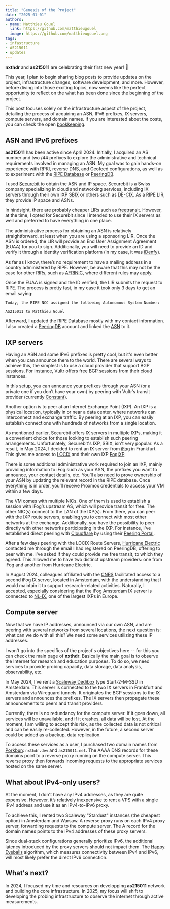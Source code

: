 ```yaml
---
title: "Genesis of the Project"
date: "2025-01-01"
authors:
- name: Matthieu Gouel
  link: https://github.com/matthieugouel
  image: https://github.com/matthieugouel.png
tags:
- infastructure
- AS215011
- updates
---
```


**nxthdr** and **as215011** are celebrating their first new year! 🎉

This year, I plan to begin sharing blog posts to provide updates on the project, infrastructure changes, software development, and more. However, before diving into those exciting topics, now seems like the perfect opportunity to reflect on the what has been done since the beginning of the project.

<!--more-->

This post focuses solely on the infrastructure aspect of the project, detailing the process of acquiring an ASN, IPv6 prefixes, IX servers, compute servers, and domain names. If you are interested about the costs, you can check the open [bookkeeping](https://docs.google.com/spreadsheets/d/1fguIDaXn4DuEexZrudJjzn2Sucpy8Qx5bACcYEH1ie4/edit?usp=sharing).


## ASN and IPv6 prefixes

**as215011** has been active since April 2024. Initially, I acquired an AS number and two /44 prefixes to explore the administrative and technical requirements involved in managing an ASN. My goal was to gain hands-on experience with RPKI, reverse DNS, and Geofeed configurations, as well as to experiment with the [RIPE Database](https://www.ripe.net/manage-ips-and-asns/db/) or [PeeringDB](https://www.peeringdb.com/).

I used [Securebit](https://www.securebit.ch/) to obtain the ASN and IP space. Securebit is a Swiss company specializing in cloud and networking services, including IX servers through their own IXP [SBIX](https://www.peeringdb.com/ix/3118) or others such as [DE-CIX](https://www.peeringdb.com/ix/31). As a RIPE LIR, they provide IP space and ASNs.

In hindsight, there are probably cheaper LIRs such as [freetransit](https://freetransit.ch/). However, at the time, I opted for Securebit since I intended to use their IX servers as well and preferred to have everything in one place.

The administrative process for obtaining an ASN is relatively straightforward, at least when you are using a sponsoring LIR. Once the ASN is ordered, the LIR will provide an End User Assignment Agreement (EUAA) for you to sign. Additionally, you will need to provide an ID and verify it through a identity verification platform (in my case, it was [iDenfy](https://www.idenfy.com/)).

As far as I know, there’s no requirement to have a mailing address in a country administered by RIPE. However, be aware that this may not be the case for other RIRs, such as [AFRINIC](https://www.afrinic.net/become-member?lang=en-GB), where different rules may apply.

Once the EUAA is signed and the ID verified, the LIR submits the request to RIPE. The process is pretty fast, in my case it took only 3 days to get an email saying:

```
Today, the RIPE NCC assigned the following Autonomous System Number:

AS215011 to Matthieu Gouel
```

Afterward, I updated the RIPE Database mostly with my contact information. I also created a [PeeringDB](https://www.peeringdb.com/) account and linked the [ASN](https://www.peeringdb.com/net/36080) to it.


## IXP servers

Having an ASN and some IPv6 prefixes is pretty cool, but it's even better when you can announce them to the world.
There are several ways to achieve this, the simplest is to use a cloud provider that support BGP sessions. For instance, [Vultr](https://www.vultr.com/) offers free [BGP sessions](https://www.vultr.com/features/bgp/) from their cloud instances.

In this setup, you can announce your prefixes through your ASN (or a private one if you don’t have your own) by peering with Vultr’s transit provider (currently [Constant](https://www.constant.com/)).

Another option is to peer at an Internet Exchange Point (IXP). An IXP is a physical location, typically in or near a data center, where networks can interconnect and exchange traffic. By peering at an IXP, you can easily establish connections with hundreds of networks from a single location.

As mentioned earlier, Securebit offers IX servers in multiple IXPs, making it a convenient choice for those looking to establish such peering arrangements. Unfortunately, Securebit's IXP, SBIX, isn't very popular. As a result, in May 2024, I decided to rent an IX server from [iFog](https://ifog.ch/en/ip/ixp-access) in Frankfurt. This gives me access to [LOCIX](https://www.peeringdb.com/ix/2084) and their own IXP [FogIXP](https://www.peeringdb.com/ix/3756).

There is some additional administrative work required to join an IXP, mainly providing information to iFog such as your ASN, the prefixes you want to announce, your contact details, etc. You’ll also need to prove ownership of your ASN by updating the relevant record in the RIPE database. Once everything is in order, you’ll receive Proxmox credentials to access your VM within a few days.

The VM comes with multiple NICs. One of them is used to establish a session with iFog’s upstream AS, which will provide transit for free. The other NIC(s) connect to the LAN of the IXP(s). From there, you can peer with the IXP route servers, enabling you to connect with most other networks at the exchange. Additionally, you have the possibility to peer directly with other networks participating in the IXP. For instance, I've established direct peering with [Cloudflare](https://www.cloudflare.com/) by using their [Peering Portal](https://peering.cloudflare.com/).

After a few days peering with the LOCIX Route Servers, [Hurricane Electric](https://he.net/) contacted me through the email I had registered on PeeringDB, offering to peer with me. I've asked if they could provide me free transit, to which they agreed. This allowed me to have two distinct upstream providers: one from iFog and another from Hurricane Electric.

In August 2024, colleagues affiliated with the [CNRS](https://www.cnrs.fr/fr) facilitated access to a second iFog IX server, located in Amsterdam, with the understanding that I would maintain it to support research-related activities. Naturally, I accepted, especially considering that the iFog Amsterdam IX server is connected to [NL-IX](https://www.peeringdb.com/ix/64), one of the largest IXPs in Europe.


## Compute server

Now that we have IP addresses, announced via our own ASN, and are peering with several networks from several locations, the next question is: what can we do with all this? We need some services utilizing these IP addresses.

I won't go into the specifics of the project's objectives here -- for this you can check the main page of **nxthdr**. Basically the main goal is to observe the Internet for research and education purposes. To do so, we need services to provide probing capacity, data storage, data analysis, observability, etc.

In May 2024, I've rent a [Scaleway Dedibox](https://www.scaleway.com/fr/dedibox/) type Start-2-M-SSD in Amsterdam. This server is connected to the two IX servers in Frankfurt and Amsterdam via Wireguard tunnels. It originates the BGP sessions to the IX servers and announces the prefixes. The IX servers then propagate these announcements to peers and transit providers.

Currently, there is no redundancy for the compute server. If it goes down, all services will be unavailable, and if it crashes, all data will be lost. At the moment, I am willing to accept this risk, as the collected data is not critical and can be easily re-collected. However, in the future, a second server could be added as a backup, data replication.

To access these services as a user, I purchased two domain names from [Porkbun](https://porkbun.com/): `nxthdr.dev` and `as215011.net`. The AAAA DNS records for these domains point to a reverse proxy running on the compute server. This reverse proxy then forwards incoming requests to the appropriate services hosted on the same server.


## What about IPv4-only users?

At the moment, I don't have any IPv4 addresses, as they are quite expensive. However, it’s relatively inexpensive to rent a VPS with a single IPv4 address and use it as an IPv4-to-IPv6 proxy.

To achieve this, I rented two Scaleway "Stardust" instances (the cheapest option) in Amsterdam and Warsaw. A reverse proxy runs on each IPv4 proxy server, forwarding requests to the compute server. The A record for the domain names points to the IPv4 addresses of these proxy servers.

Since dual-stack configurations generally prioritize IPv6, the additional latency introduced by the proxy servers should not impact them. The [Happy Eyeballs](https://datatracker.ietf.org/doc/html/rfc6555) algorithm, which measures connectivity between IPv4 and IPv6, will most likely prefer the direct IPv6 connection.


## What's next?

In 2024, I focused my time and resources on developping **as215011** network and building the core infrastructure. In 2025, my focus will shift to developing the probing infrastructure to observe the internet through active measurements.
